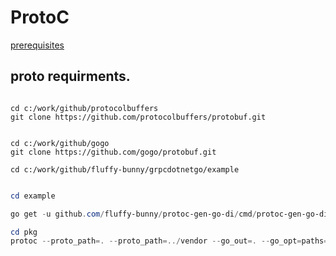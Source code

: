 # ProtoC  

[prerequisites](https://grpc.io/docs/languages/go/quickstart/#prerequisites)  

## proto requirments.
```

cd c:/work/github/protocolbuffers
git clone https://github.com/protocolbuffers/protobuf.git


cd c:/work/github/gogo
git clone https://github.com/gogo/protobuf.git

cd c:/work/github/fluffy-bunny/grpcdotnetgo/example

```

```powershell

cd example

go get -u github.com/fluffy-bunny/protoc-gen-go-di/cmd/protoc-gen-go-di

cd pkg
protoc --proto_path=. --proto_path=../vendor --go_out=. --go_opt=paths=source_relative  proto\error\error.proto
```
